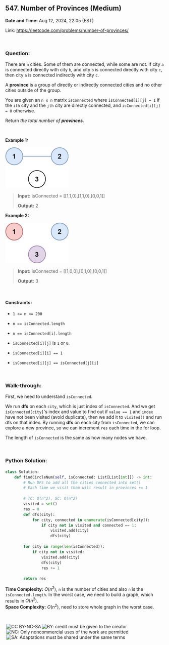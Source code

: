 ## 547. Number of Provinces (Medium)
**Date and Time:** Aug 12, 2024, 22:05 (EST)

Link: https://leetcode.com/problems/number-of-provinces/

<br>

### Question:
There are `n` cities. Some of them are connected, while some are not. If city `a` is connected directly with city `b`, and city `b` is connected directly with city `c`, then city `a` is connected indirectly with city `c`.

A **province** is a group of directly or indirectly connected cities and no other cities outside of the group.

You are given an `n x n` matrix `isConnected` where `isConnected[i][j] = 1` if the `ith` city and the `jth` city are directly connected, and `isConnected[i][j] = 0` otherwise.

Return _the total number of **provinces**_.

<br>

**Example 1:**

<img src="../images/547_1.jpg" width=200>

> **Input:** isConnected = [[1,1,0],[1,1,0],[0,0,1]]
> 
> **Output:** 2

**Example 2:**

<img src="../images/547_2.jpg" width=200>

> **Input:** isConnected = [[1,0,0],[0,1,0],[0,0,1]]
> 
> **Output:** 3

<br>

#### Constraints:
* `1 <= n <= 200`

* `n == isConnected.length`

* `n == isConnected[i].length`

* `isConnected[i][j]` is `1` or `0`.

* `isConnected[i][i] == 1`

* `isConnected[i][j] == isConnected[j][i]`

<br>

### Walk-through: 
First, we need to understand `isConnected`.

We run **dfs** on each `city`, which is just index of `isConnected`. And we get `isConnected[city]`'s index and value to find out if `value == 1` and `index` have not been visited (avoid duplicate), then we add it to `visited()` and run dfs on that index. By running **dfs** on each city from `isConnected`, we can explore a new province, so we can increment `res` each time in the for loop.

The length of `isConnected` is the same as how many nodes we have.

<br>

### Python Solution:
```python
class Solution:
    def findCircleNum(self, isConnected: List[List[int]]) -> int:
        # Run DFS to add all the cities connected into set()
        # Each time we visit them will result in provinces += 1

        # TC: O(n^2), SC: O(n^2)
        visited = set()
        res = 0
        def dfs(city):
            for city, connected in enumerate(isConnected[city]):
                if city not in visited and connected == 1:
                    visited.add(city)
                    dfs(city)

        for city in range(len(isConnected)):
            if city not in visited:
                visited.add(city)
                dfs(city)
                res += 1
                
        return res
```
**Time Complexity:** $O(n^2)$, `n` is the number of cities and also `n` is the `isConnected.length`. In the worst case, we need to build a graph, which results in $O(n^2)$. <br>
**Space Complexity:** $O(n^2)$, need to store whole graph in the worst case.

<br>

<img style="height:22px!important;margin-left:3px;vertical-align:text-bottom;" src="https://mirrors.creativecommons.org/presskit/icons/cc.svg?ref=chooser-v1" alt="CC BY-NC-SA" title="CC BY-NC-SA"><img style="height:22px!important;margin-left:3px;vertical-align:text-bottom;" src="https://mirrors.creativecommons.org/presskit/icons/by.svg?ref=chooser-v1" alt="BY: credit must be given to the creator" title="BY: credit must be given to the creator"><img style="height:22px!important;margin-left:3px;vertical-align:text-bottom;" src="https://mirrors.creativecommons.org/presskit/icons/nc.svg?ref=chooser-v1" alt="NC: Only noncommercial uses of the work are permitted" title="NC: Only noncommercial uses of the work are permitted"><img style="height:22px!important;margin-left:3px;vertical-align:text-bottom;" src="https://mirrors.creativecommons.org/presskit/icons/sa.svg?ref=chooser-v1" alt="SA: Adaptations must be shared under the same terms" title="SA: Adaptations must be shared under the same terms">